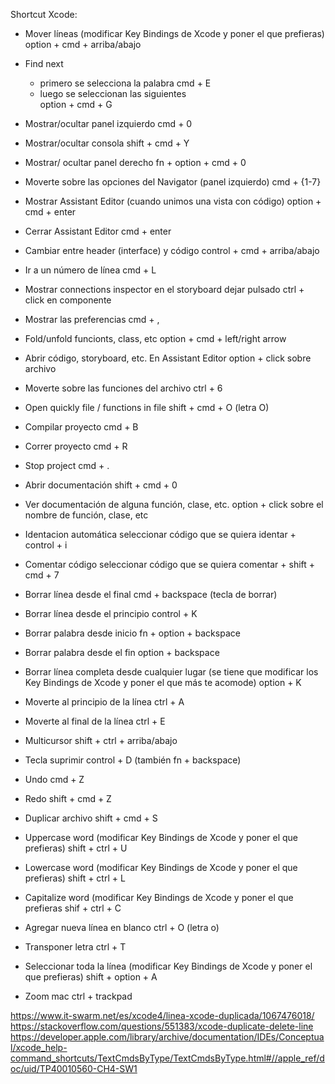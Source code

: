 Shortcut Xcode: 

* Mover líneas (modificar Key Bindings de Xcode y poner el que prefieras) 
option + cmd + arriba/abajo 
* Find next
    * primero se selecciona la palabra
cmd + E
    *   luego se seleccionan las siguientes    
option + cmd + G
* Mostrar/ocultar panel izquierdo
cmd + 0
* Mostrar/ocultar consola 
shift + cmd + Y
* Mostrar/ ocultar panel derecho 
fn + option + cmd + 0 
* Moverte sobre las opciones del Navigator (panel izquierdo)
cmd + {1-7}
* Mostrar Assistant Editor (cuando unimos una vista con código) 
option + cmd + enter
* Cerrar Assistant Editor
cmd + enter
* Cambiar entre header (interface) y código 
control + cmd + arriba/abajo
* Ir a un número de línea 
cmd + L
* Mostrar connections inspector en el storyboard
dejar pulsado ctrl + click en componente 
* Mostrar las preferencias
cmd + ,
* Fold/unfold funcionts, class, etc 
option + cmd + left/right arrow 
* Abrir código, storyboard, etc. En Assistant Editor 
option + click sobre archivo 
* Moverte sobre las funciones del archivo 
ctrl + 6 
* Open quickly file / functions in file
shift + cmd + O (letra O) 
* Compilar proyecto 
cmd + B
* Correr proyecto 
cmd + R
* Stop project 
cmd + .
* Abrir documentación 
shift + cmd + 0 
* Ver documentación de alguna función, clase, etc. 
option + click sobre el nombre de función, clase, etc 
* Identacion automática 
seleccionar código que se quiera identar + control + i 
* Comentar código 
seleccionar código que se quiera comentar + shift + cmd + 7
* Borrar línea desde el final 
cmd + backspace (tecla de borrar)  
* Borrar línea desde el principio 
control + K
* Borrar palabra desde inicio 
fn + option + backspace 
* Borrar palabra desde el fin 
option + backspace
* Borrar línea completa desde cualquier lugar (se tiene que modificar los Key Bindings de Xcode y poner el que más te acomode) 
option + K
* Moverte al principio de la línea 
ctrl + A
* Moverte al final de la línea 
ctrl + E
* Multicursor 
shift + ctrl + arriba/abajo 
* Tecla suprimir 
control + D (también fn + backspace)
* Undo 
cmd + Z
* Redo
shift + cmd + Z
* Duplicar archivo 
shift + cmd + S
* Uppercase word (modificar Key Bindings de Xcode y poner el que prefieras) 
shift + ctrl + U
* Lowercase word (modificar Key Bindings de Xcode y poner el que prefieras) 
shift + ctrl + L
* Capitalize word (modificar Key Bindings de Xcode y poner el que prefieras
shif + ctrl + C
* Agregar nueva línea en blanco 
ctrl + O (letra o) 
* Transponer letra
ctrl + T
* Seleccionar toda la línea (modificar Key Bindings de Xcode y poner el que prefieras) 
shift + option + A

* Zoom mac 
ctrl + trackpad


https://www.it-swarm.net/es/xcode4/linea-xcode-duplicada/1067476018/
https://stackoverflow.com/questions/551383/xcode-duplicate-delete-line
https://developer.apple.com/library/archive/documentation/IDEs/Conceptual/xcode_help-command_shortcuts/TextCmdsByType/TextCmdsByType.html#//apple_ref/doc/uid/TP40010560-CH4-SW1